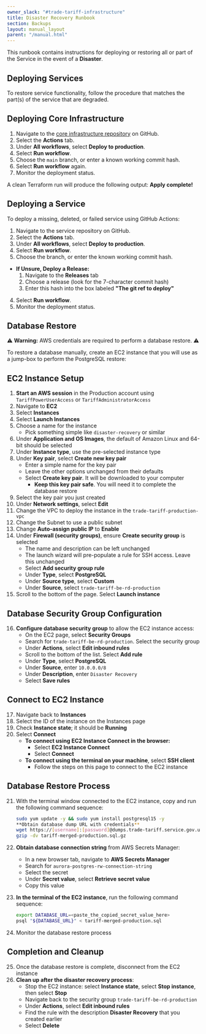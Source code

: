 ```yaml
---
owner_slack: "#trade-tariff-infrastructure"
title: Disaster Recovery Runbook
section: Backups
layout: manual_layout
parent: "/manual.html"
---
```


This runbook contains instructions for deploying or restoring all or part of the Service in the event of a **Disaster**.

## Deploying Services

To restore service functionality, follow the procedure that matches the part(s) of the service that are degraded.

## Deploying Core Infrastructure

1. Navigate to the [core infrastructure repository](https://github.com/trade-tariff/trade-tariff-platform-aws-terraform/) on GitHub.
2. Select the **Actions** tab.
3. Under **All workflows**, select **Deploy to production**.
4. Select **Run workflow**.
5. Choose the `main` branch, or enter a known working commit hash.
6. Select **Run workflow** again.
7. Monitor the deployment status.

A clean Terraform run will produce the following output:  **Apply complete!**

## Deploying a Service

To deploy a missing, deleted, or failed service using GitHub Actions:

1. Navigate to the service repository on GitHub.
2. Select the **Actions** tab.
3. Under **All workflows**, select **Deploy to production**.
4. Select **Run workflow**.
5. Choose the branch, or enter the known working commit hash.

- **If Unsure, Deploy a Release:**
     1. Navigate to the **Releases** tab
     2. Choose a release (look for the 7-character commit hash)
     3. Enter this hash into the box labeled **"The git ref to deploy"**

4. Select **Run workflow**.
5. Monitor the deployment status.

## Database Restore

⚠️ **Warning:** AWS credentials are required to perform a database restore. ⚠️

To restore a database manually, create an EC2 instance that you will use as a jump-box to perform the PostgreSQL restore:

## EC2 Instance Setup

1. **Start an AWS session** in the Production account using `TariffPowerUserAccess` or `TariffAdministratorAccess`
2. Navigate to **EC2**
3. Select **Instances**
4. Select **Launch Instances**
5. Choose a name for the instance
   - Pick something simple like `disaster-recovery` or similar
6. Under **Application and OS Images**, the default of Amazon Linux and 64-bit should be selected
7. Under **Instance type**, use the pre-selected instance type
8. Under **Key pair**, select **Create new key pair**
   - Enter a simple name for the key pair
   - Leave the other options unchanged from their defaults
   - Select **Create key pair**. It will be downloaded to your computer
     - **Keep this key pair safe**. You will need it to complete the database restore
9. Select the key pair you just created
10. Under **Network settings**, select **Edit**
11. Change the VPC to deploy the instance in the `trade-tariff-production-vpc`
12. Change the Subnet to use a public subnet
13. Change **Auto-assign public IP** to **Enable**
14. Under **Firewall (security groups)**, ensure **Create security group** is selected
    - The name and description can be left unchanged
    - The launch wizard will pre-populate a rule for SSH access. Leave this unchanged
    - Select **Add security group rule**
    - Under **Type**, select **PostgreSQL**
    - Under **Source type**, select **Custom**
    - Under **Source**, select `trade-tariff-be-rd-production`
15. Scroll to the bottom of the page. Select **Launch instance**

## Database Security Group Configuration

16. **Configure database security group** to allow the EC2 instance access:
    - On the EC2 page, select **Security Groups**
    - Search for `trade-tariff-be-rd-production`. Select the security group
    - Under **Actions**, select **Edit inbound rules**
    - Scroll to the bottom of the list. Select **Add rule**
    - Under **Type**, select **PostgreSQL**
    - Under **Source**, enter `10.0.0.0/8`
    - Under **Description**, enter `Disaster Recovery`
    - Select **Save rules**

## Connect to EC2 Instance

17. Navigate back to **Instances**
18. Select the ID of the instance on the Instances page
19. Check **Instance state**; it should be **Running**
20. Select **Connect**
    - **To connect using EC2 Instance Connect in the browser:**
      - Select **EC2 Instance Connect**
      - Select **Connect**
    - **To connect using the terminal on your machine**, select **SSH client**
      - Follow the steps on this page to connect to the EC2 instance

## Database Restore Process

21. With the terminal window connected to the EC2 instance, copy and run the following command sequence:

    ```bash
    sudo yum update -y && sudo yum install postgresql15 -y
    **Obtain database dump URL with credentials**
    wget https://[username]:[password]@dumps.trade-tariff.service.gov.uk/tariff-merged-production.sql.gz
    gzip -dv tariff-merged-production.sql.gz
    ```

22. **Obtain database connection string** from AWS Secrets Manager:
    - In a new browser tab, navigate to **AWS Secrets Manager**
    - Search for `aurora-postgres-rw-connection-string`
    - Select the secret
    - Under **Secret value**, select **Retrieve secret value**
    - Copy this value

23. **In the terminal of the EC2 instance**, run the following command sequence:

    ```bash
    export DATABASE_URL=<paste_the_copied_secret_value_here>
    psql "${DATABASE_URL}" < tariff-merged-production.sql
    ```

24. Monitor the database restore process

## Completion and Cleanup

25. Once the database restore is complete, disconnect from the EC2 instance
26. **Clean up after the disaster recovery process**:
    - Stop the EC2 instance: select **Instance state**, select **Stop instance**, then select **Stop**
    - Navigate back to the security group `trade-tariff-be-rd-production`
    - Under **Actions**, select **Edit inbound rules**
    - Find the rule with the description **Disaster Recovery** that you created earlier
    - Select **Delete**
